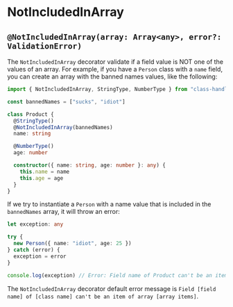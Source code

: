 # NotIncludedInArray

## `@NotIncludedInArray(array: Array<any>, error?: ValidationError)`

The `NotIncludedInArray` decorator validate if a field value is NOT one of the values of an array. For example, if you have a `Person` class with a `name` field, you can create an array with the banned names values, like the following:

```typescript
import { NotIncludedInArray, StringType, NumberType } from "class-handler"

const bannedNames = ["sucks", "idiot"]

class Product {
  @StringType()
  @NotIncludedInArray(bannedNames)
  name: string

  @NumberType()
  age: number

  constructor({ name: string, age: number }: any) {
    this.name = name
    this.age = age
  }
}
```

If we try to instantiate a `Person` with a name value that is included in the `bannedNames` array, it will throw an error:

```typescript
let exception: any

try {
  new Person({ name: "idiot", age: 25 })
} catch (error) {
  exception = error
}

console.log(exception) // Error: Field name of Product can't be an item of array sucks,idiot
```

The `NotIncludedInArray` decorator default error message is `Field [field name] of [class name] can't be an item of array [array items]`.
